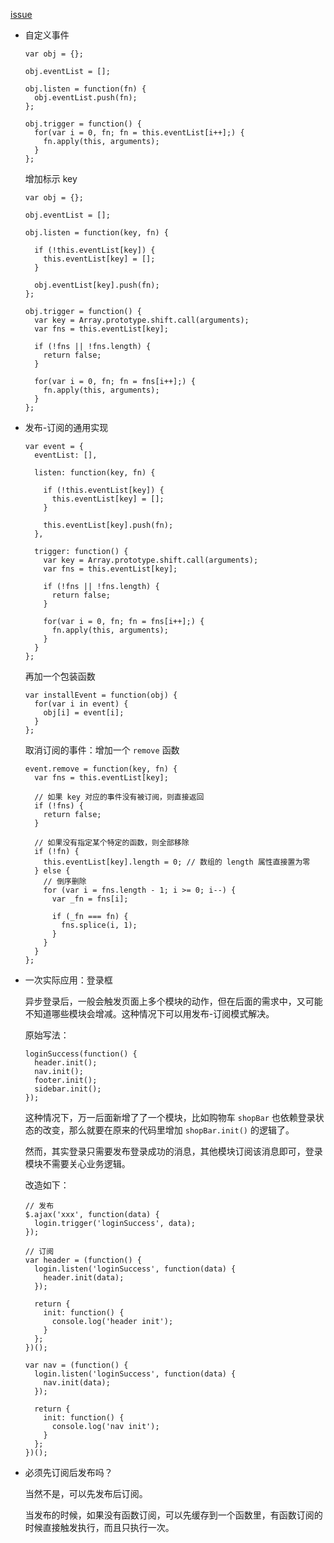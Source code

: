 [issue](https://github.com/hoperyy/blog/issues/33)

+ 自定义事件

  ```
  var obj = {};
  
  obj.eventList = [];

  obj.listen = function(fn) {
    obj.eventList.push(fn);
  };

  obj.trigger = function() {
    for(var i = 0, fn; fn = this.eventList[i++];) {
      fn.apply(this, arguments);
    }
  };

  ```

  增加标示 key

  ```
  var obj = {};
  
  obj.eventList = [];

  obj.listen = function(key, fn) {
  
    if (!this.eventList[key]) {
      this.eventList[key] = [];
    }

    obj.eventList[key].push(fn);
  };

  obj.trigger = function() {
    var key = Array.prototype.shift.call(arguments);
    var fns = this.eventList[key];

    if (!fns || !fns.length) {
      return false;
    }

    for(var i = 0, fn; fn = fns[i++];) {
      fn.apply(this, arguments);
    }
  };

  ```

+ 发布-订阅的通用实现

  ```
  var event = {
    eventList: [],

    listen: function(key, fn) {
    
      if (!this.eventList[key]) {
        this.eventList[key] = [];
      }

      this.eventList[key].push(fn);
    },

    trigger: function() {
      var key = Array.prototype.shift.call(arguments);
      var fns = this.eventList[key];

      if (!fns || !fns.length) {
        return false;
      }

      for(var i = 0, fn; fn = fns[i++];) {
        fn.apply(this, arguments);
      }
    }
  };
  ```

  再加一个包装函数

  ```
  var installEvent = function(obj) {
    for(var i in event) {
      obj[i] = event[i];
    }
  };
  ```

  取消订阅的事件：增加一个 `remove` 函数
  
  ```
  event.remove = function(key, fn) {
    var fns = this.eventList[key];
  
    // 如果 key 对应的事件没有被订阅，则直接返回
    if (!fns) {
      return false;
    }
    
    // 如果没有指定某个特定的函数，则全部移除
    if (!fn) {
      this.eventList[key].length = 0; // 数组的 length 属性直接置为零
    } else {
      // 倒序删除
      for (var i = fns.length - 1; i >= 0; i--) {
        var _fn = fns[i];

        if (_fn === fn) {
          fns.splice(i, 1);
        }
      }
    }
  };
  ```

+ 一次实际应用：登录框

  异步登录后，一般会触发页面上多个模块的动作，但在后面的需求中，又可能不知道哪些模块会增减。这种情况下可以用发布-订阅模式解决。

  原始写法：

  ```
  loginSuccess(function() {
    header.init();
    nav.init();
    footer.init();
    sidebar.init();
  });
  ```

  这种情况下，万一后面新增了了一个模块，比如购物车 `shopBar` 也依赖登录状态的改变，那么就要在原来的代码里增加 `shopBar.init()` 的逻辑了。

  然而，其实登录只需要发布登录成功的消息，其他模块订阅该消息即可，登录模块不需要关心业务逻辑。

  改造如下：

  ```
  // 发布
  $.ajax('xxx', function(data) {
    login.trigger('loginSuccess', data);
  });

  // 订阅
  var header = (function() {
    login.listen('loginSuccess', function(data) {
      header.init(data);
    });

    return {
      init: function() {
        console.log('header init');
      }
    };
  })();

  var nav = (function() {
    login.listen('loginSuccess', function(data) {
      nav.init(data);
    });

    return {
      init: function() {
        console.log('nav init');
      }
    };
  })();
  ```

+ 必须先订阅后发布吗？

  当然不是，可以先发布后订阅。

  当发布的时候，如果没有函数订阅，可以先缓存到一个函数里，有函数订阅的时候直接触发执行，而且只执行一次。